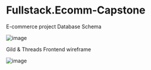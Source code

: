 # Fullstack.Ecomm-Capstone

E-commerce project Database Schema

![image](https://github.com/user-attachments/assets/353539c3-b2d5-4c23-82e6-4790dde316da)


Gild & Threads Frontend wireframe

![image](https://github.com/user-attachments/assets/e70bce93-3aa0-403a-9f9f-4f595ef74435)
